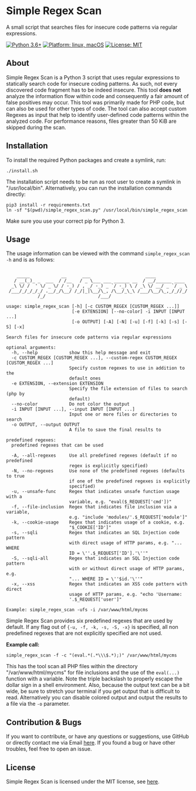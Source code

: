 # Simple Regex Scan
A small script that searches files for insecure code patterns via regular expressions.

<p>
<a href="#"><img src="https://img.shields.io/badge/python-3.6%2B-red" alt="Python 3.6+"></a>
<a href="#"><img src="https://img.shields.io/badge/platform-linux%20%7C%20macOS-%23557ef6" alt="Platform: linux, macOS"></a>
<a href="https://github.com/DustinBorn/SimpleRegexScan/blob/master/LICENSE"><img src="https://img.shields.io/badge/license-MIT-green" alt="License: MIT"></a>
</p>

## About
Simple Regex Scan is a Python 3 script that uses regular expressions to statically search code for insecure coding patterns. As such, not every discovered code fragment has to be indeed insecure. This tool **does not** analyze the information flow within code and consequently a fair amount of false positives may occur. This tool was primarily made for PHP code, but can also be used for other types of code. The tool can also accept custom Regexes as input that help to identify user-defined code patterns within the analyzed code. For performance reasons, files greater than 50 KiB are skipped during the scan.

## Installation
To install the required Python packages and create a symlink, run:
```
./install.sh
```
The installation script needs to be run as root user to create a symlink in "/usr/local/bin". Alternatively, you can run the installation commands directly:
```
pip3 install -r requirements.txt
ln -sf "$(pwd)/simple_regex_scan.py" /usr/local/bin/simple_regex_scan
```
Make sure you use your correct pip for Python 3.

## Usage
The usage information can be viewed with the command ``simple_regex_scan -h`` and is as follows:
```

    _____            __      ___                     ____
   / __(_)_ _  ___  / /__   / _ \___ ___ ______ __  / __/______ ____
  _\ \/ /  ' \/ _ \/ / -_) / , _/ -_) _ `/ -_) \ / _\ \/ __/ _ `/ _ \
 /___/_/_/_/_/ .__/_/\__/ /_/|_|\__/\_, /\__/_\_\ /___/\__/\_,_/_//_/
            /_/                    /___/

usage: simple_regex_scan [-h] [-c CUSTOM_REGEX [CUSTOM_REGEX ...]]
                         [-e EXTENSION] [--no-color] -i INPUT [INPUT ...]
                         [-o OUTPUT] [-A] [-N] [-u] [-f] [-k] [-s] [-S] [-x]

Search files for insecure code patterns via regular expressions

optional arguments:
  -h, --help            show this help message and exit
  -c CUSTOM_REGEX [CUSTOM_REGEX ...], --custom-regex CUSTOM_REGEX [CUSTOM_REGEX ...]
                        Specify custom regexes to use in addition to the
                        default ones
  -e EXTENSION, --extension EXTENSION
                        Specify the file extension of files to search (php by
                        default)
  --no-color            Do not color the output
  -i INPUT [INPUT ...], --input INPUT [INPUT ...]
                        Input one or more files or directories to search
  -o OUTPUT, --output OUTPUT
                        A file to save the final results to

predefined regexes:
  predefined regexes that can be used

  -A, --all-regexes     Use all predefined regexes (default if no predefined
                        regex is explicitly specified)
  -N, --no-regexes      Use none of the predefined regexes (defaults to true
                        if one of the predefined regexes is explicitly
                        specified)
  -u, --unsafe-func     Regex that indicates unsafe function usage with a
                        variable, e.g. "eval($_REQUEST['cmd'])"
  -f, --file-inclusion  Regex that indicates file inclusion via a variable,
                        e.g. "include 'modules/'.$_REQUEST['module']"
  -k, --cookie-usage    Regex that indicates usage of a cookie, e.g.
                        "$_COOKIE['ID']"
  -s, --sqli            Regex that indicates an SQL Injection code pattern
                        with direct usage of HTTP params, e.g. "... WHERE
                        ID = \''.$_REQUEST['ID'].'\''"
  -S, --sqli-all        Regex that indicates an SQL Injection code pattern
                        with or without direct usage of HTTP params, e.g.
                        "... WHERE ID = \''$id.'\''"
  -x, --xss             Regex that indicates an XSS code pattern with direct
                        usage of HTTP params, e.g. "echo 'Username:
                        '.$_REQUEST['user']"

Example: simple_regex_scan -ufs -i /var/www/html/mycms
```

Simple Regex Scan provides six predefined regexes that are used by default. If any flag out of ``{-u, -f, -k, -s, -S, -x}`` is specified, all non predefined regexes that are not explicitly specified are not used.

**Example call:**
```
simple_regex_scan -f -c "(eval.*(.*\\\$.*);)" /var/www/html/mycms
```
This has the tool scan all PHP files within the directory "/var/www/html/mycms" for file inclusions and the use of the ``eval(...)`` function with a variable. Note the triple backslash to properly escape the dollar sign in a shell environment. Also, because the output text can be a bit wide, be sure to stretch your terminal if you get output that is difficult to read. Alternatively you can disable colored output and output the results to a file via the ``-o`` parameter.

## Contribution &amp; Bugs
If you want to contribute, or have any questions or suggestions, use GitHub or directly contact me via Email <a href="mailto:dustin.born@gmx.de">here</a>. If you found a bug or have other troubles, feel free to open an issue.

## License
Simple Regex Scan is licensed under the MIT license, see [here](https://github.com/DustinBorn/SimpleRegexScan/blob/master/LICENSE).
